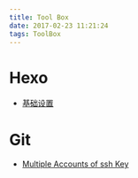 ```yaml
---
title: Tool Box
date: 2017-02-23 11:21:24
tags: ToolBox
---
```

# Hexo
- [基础设置](https://munen.cc/tech/hexo-init.html#2-与-GitHub-建立联系)

# Git
- [Multiple Accounts of ssh Key](https://code.tutsplus.com/tutorials/quick-tip-how-to-work-with-github-and-multiple-accounts--net-22574)